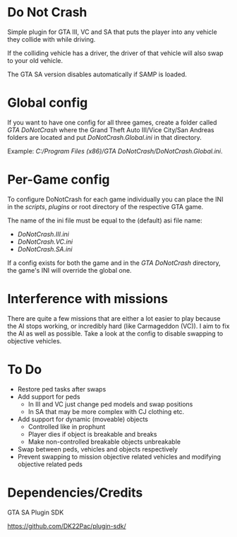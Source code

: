 # Do Not Crash

Simple plugin for GTA III, VC and SA that puts the player into any vehicle they collide with while driving.

If the colliding vehicle has a driver, the driver of that vehicle will also swap to your old vehicle.

The GTA SA version disables automatically if SAMP is loaded.

# Global config

If you want to have one config for all three games, create a folder called *GTA DoNotCrash* where the Grand Theft Auto III/Vice City/San Andreas folders are located and put *DoNotCrash.Global.ini* in that directory.

Example: *C:/Program Files (x86)/GTA DoNotCrash/DoNotCrash.Global.ini*.

# Per-Game config

To configure DoNotCrash for each game individually you can place the INI in the *scripts*, *plugins* or root directory of the respective GTA game.

The name of the ini file must be equal to the (default) asi file name:
- *DoNotCrash.III.ini*
- *DoNotCrash.VC.ini*
- *DoNotCrash.SA.ini*

If a config exists for both the game and in the *GTA DoNotCrash* directory, the game's INI will override the global one.

# Interference with missions

There are quite a few missions that are either a lot easier to play because the AI stops working, or incredibly hard (like Carmageddon (VC)). I aim to fix the AI as well as possible.
Take a look at the config to disable swapping to objective vehicles.

# To Do

- Restore ped tasks after swaps
- Add support for peds
  - In III and VC just change ped models and swap positions
  - In SA that may be more complex with CJ clothing etc.
- Add support for dynamic (moveable) objects
  - Controlled like in prophunt
  - Player dies if object is breakable and breaks
  - Make non-controlled breakable objects unbreakable
- Swap between peds, vehicles and objects respectively
- Prevent swapping to mission objective related vehicles and modifying objective related peds

# Dependencies/Credits

GTA SA Plugin SDK

https://github.com/DK22Pac/plugin-sdk/

